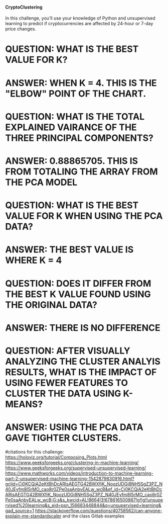 #### CryptoClustering
In this challenge, you’ll use your knowledge of Python and unsupervised learning to predict if cryptocurrencies are affected by 24-hour or 7-day price changes.

# QUESTION: WHAT IS THE BEST VALUE FOR K?
# ANSWER: WHEN K = 4. THIS IS THE "ELBOW" POINT OF THE CHART.

# QUESTION: WHAT IS THE TOTAL EXPLAINED VAIRANCE OF THE THREE PRINCIPAL COMPONENTS?
# ANSWER: 0.88865705. THIS IS FROM TOTALING THE ARRAY FROM THE PCA MODEL

# QUESTION: WHAT IS THE BEST VALUE FOR K WHEN USING THE PCA DATA?
# ANSWER: THE BEST VALUE IS WHERE K = 4

# QUESTION: DOES IT DIFFER FROM THE BEST K VALUE FOUND USING THE ORIGINAL DATA?
# ANSWER: THERE IS NO DIFFERENCE

# QUESTION: AFTER VISUALLY ANALYZING THE CLUSTER ANALYIS RESULTS, WHAT IS THE IMPACT OF USING FEWER FEATURES TO CLUSTER THE DATA USING K-MEANS?
# ANSWER: USING THE PCA DATA GAVE TIGHTER CLUSTERS. 

#citations for this challenge:
https://holoviz.org/tutorial/Composing_Plots.html
https://www.geeksforgeeks.org/clustering-in-machine-learning/
https://www.geeksforgeeks.org/supervised-unsupervised-learning/
https://www.mathworks.com/videos/introduction-to-machine-learning-part-2-unsupervised-machine-learning-1542879830916.html?gclid=Cj0KCQiA2eKtBhDcARIsAEGTG42BWXfiK_NoozUDGi8NH5SgZ3PZ_N40JEyfm8I5rMO_cao8r0ZPe0saAnbvEALw_wcB&ef_id=Cj0KCQiA2eKtBhDcARIsAEGTG42BWXfiK_NoozUDGi8NH5SgZ3PZ_N40JEyfm8I5rMO_cao8r0ZPe0saAnbvEALw_wcB:G:s&s_kwcid=AL!8664!3!678616500867!p!!g!!unsupervised%20learning&s_eid=psn_156683448844&q=unsupervised+learning&gad_source=1
https://stackoverflow.com/questions/40758562/can-anyone-explain-me-standardscaler
and the class Gitlab examples
